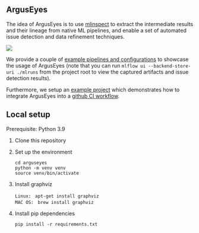 
## ArgusEyes

The idea of ArgusEyes is to use [mlinspect](https://github.com/stefan-grafberger/mlinspect) to extract the intermediate results and their lineage from native ML pipelines, and enable a set of automated issue detection and data refinement techniques.

<img src="core-idea.png">

We provide a couple of [example pipelines and configurations](freamon/example_pipelines) to showcase the usage of ArgusEyes (note that you can run `mlflow ui --backend-store-uri ./mlruns` from the project root to view the captured artifacts and issue detection results). 

Furthermore, we setup an [example project](https://github.com/schelterlabs/arguseyes-example/actions) which demonstrates how to integrate ArgusEyes into a [github CI workflow](https://docs.github.com/en/actions).




## Local setup

Prerequisite: Python 3.9

1. Clone this repository
2. Set up the environment

	`cd arguseyes` <br>
	`python -m venv venv` <br>
	`source venv/bin/activate` <br>

3. Install graphviz

    `Linux: ` `apt-get install graphviz` <br>
    `MAC OS: ` `brew install graphviz` <br>
	
4. Install pip dependencies 

    `pip install -r requirements.txt` <br>

